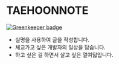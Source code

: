 # TAEHOONNOTE

[![Greenkeeper badge](https://badges.greenkeeper.io/taehoon02/TAEHOONNOTE.svg)](https://greenkeeper.io/)

- 실명을 사용하여 글을 작성합니다.
- 체교가고 싶은 개발자의 일상을 담습니다.
- 하고 싶은 걸 하면서 살고 싶은 열여덟입니다.
